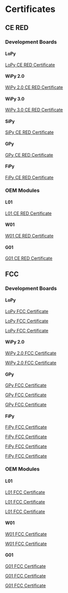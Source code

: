 # Certificates

## CE RED

### Development Boards

#### LoPy

<p><a href="../.gitbook/assets/16-213298_expertise_pycom_lopy-1.0r.pdf" target="_blank">LoPy CE RED Certificate</a></p>

#### WiPy 2.0

<p><a href="../.gitbook/assets/16-213297_expertise_pycom_wipy-2.0r.pdf" target="_blank">WiPy 2.0 CE RED Certificate</a></p>

#### WiPy 3.0

<p><a href="../.gitbook/assets/17-214126_red-certificate_pycom_wipy-3.0.pdf" target="_blank">WiPy 3.0 CE RED Certificate</a></p>

#### SiPy

<p><a href="../.gitbook/assets/17-210585_expertise_sipy_sipy-1.0.pdf" target="_blank">SiPy CE RED Certificate</a></p>

#### GPy

<p><a href="../.gitbook/assets/c03-b0-red-final-gpy.pdf" target="_blank">GPy CE RED Certificate</a></p>

#### FiPy

<p><a href="../.gitbook/assets/fipy_c03-b0-red-final.pdf" target="_blank">FiPy CE RED Certificate</a></p>

### OEM Modules

#### L01

<p><a href="../.gitbook/assets/17-213356_red-certificate_pycom_l01-1.0.pdf" target="_blank">L01 CE RED Certificate</a></p>

#### W01

<p><a href="../.gitbook/assets/17-213357_red-certificate_pycom_w01-1.0.pdf" target="_blank">W01 CE RED Certificate</a></p>

#### G01

<p><a href="../.gitbook/assets/c03-b0-red-final.pdf" target="_blank">G01 CE RED Certificate</a></p>

## FCC

### Development Boards

#### LoPy

<p><a href="../.gitbook/assets/2090acc16_grant.pdf" target="_blank">LoPy FCC Certificate</a></p>

<p><a href="../.gitbook/assets/2090bcc16_grant.pdf" target="_blank">LoPy FCC Certificate</a></p>

<p><a href="../.gitbook/assets/2090ccc16_grant.pdf" target="_blank">LoPy FCC Certificate</a></p>

#### WiPy 2.0

<p><a href="../.gitbook/assets/2091acc16_grant.pdf" target="_blank">WiPy 2.0 FCC Certificate</a></p>

<p><a href="../.gitbook/assets/2091bcc16_grant.pdf" target="_blank">WiPy 2.0 FCC Certificate</a></p>

#### GPy

<p><a href="../.gitbook/assets/pycom-2ajmtgpy01r-fcc-grant-dss.pdf" target="_blank">GPy FCC Certificate</a></p>

<p><a href="../.gitbook/assets/pycom-2ajmtgpy01r-fcc-grant-dts.pdf" target="_blank">GPy FCC Certificate</a></p>

<p><a href="../.gitbook/assets/pycom-2ajmtgpy01r-fcc-grant-tnb.pdf" target="_blank">GPy FCC Certificate</a></p>

#### FiPy

<p><a href="../.gitbook/assets/pycom-2ajmtfipy01r-fcc-grant-dss.pdf" target="_blank">FiPy FCC Certificate</a></p>

<p><a href="../.gitbook/assets/pycom-2ajmtfipy01r-fcc-grant-dts.pdf" target="_blank">FiPy FCC Certificate</a></p>

<p><a href="../.gitbook/assets/pycom-2ajmtfipy01r-fcc-grant-dxx.pdf" target="_blank">FiPy FCC Certificate</a></p>

<p><a href="../.gitbook/assets/pycom-2ajmtfipy01r-fcc-grant-tnb.pdf" target="_blank">FiPy FCC Certificate</a></p>

### OEM Modules

#### L01

<p><a href="../.gitbook/assets/172181411_aa_00_final.pdf" target="_blank">L01 FCC Certificate</a></p>

<p><a href="../.gitbook/assets/172181413_aa_00_final.pdf" target="_blank">L01 FCC Certificate</a></p>

<p><a href="../.gitbook/assets/172181414_aa_00_final.pdf" target="_blank">L01 FCC Certificate</a></p>

#### W01

<p><a href="../.gitbook/assets/172181407_aa_00_final.pdf" target="_blank">W01 FCC Certificate</a></p>

<p><a href="../.gitbook/assets/172181408_aa_00_final.pdf" target="_blank">W01 FCC Certificate</a></p>

#### G01

<p><a href="../.gitbook/assets/pycom-2ajmtg01r-fcc-grant-dss.pdf" target="_blank">G01 FCC Certificate</a></p>

<p><a href="../.gitbook/assets/pycom-2ajmtg01r-fcc-grant-dts.pdf" target="_blank">G01 FCC Certificate</a></p>

<p><a href="../.gitbook/assets/pycom-2ajmtg01r-fcc-grant-tnb.pdf" target="_blank">G01 FCC Certificate</a></p>
